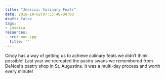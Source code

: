 ```yaml
---
title: "Jessica: Culinary Feats"
date: 2018-10-02T07:55:48-04:00
draft: false
tags:
- jessica
resources:
- src: one.jpg
  title: ''
---
```


Cindy has a way of getting us to achieve culinary feats we didn’t think possible! Last year we recreated the pastry swans we remembered from DeNoel’s pastry shop in St. Augustine. It was a multi-day process and worth every minute!
